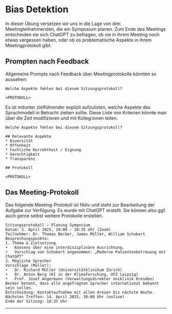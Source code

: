 # Bias Detektion

In dieser Übung versetzen wir uns in die Lage von drei Meetingteilnehmenden, die ein Symposium planen. 
Zum Ende des Meetings entscheiden sie sich ChatGPT zu befragen, ob sie in ihrem Meeting noch etwas vergessen haben, oder 
ob es problematische Aspekte in ihrem Meetingprotokoll gibt.

## Prompten nach Feedback

Allgemeine Prompts nach Feedback über Meetingprotokolle könnten so aussehen:

```
Welche Aspekte fehlen bei diesem Sitzungsprotokoll?

<PROTOKOLL>

```

Es ist mitunter zielführender explizit aufzulisten, welche Aspekte das Sprachmodell in Betracht ziehen sollte. 
Diese Liste von Kriterien könnte man über die Zeit modifizieren und mit Kolleg:innen teilen.

```
Welche Aspekte fehlen bei diesem Sitzungsprotokoll?

## Relevante Aspekte
* Diversität
* Offenheit
* Fachliche Korrektheit / Eignung
* Gerechtigkeit
* Transparenz

## Protokoll

<PROTOKOLL>

```


## Das Meeting-Protokoll

Das folgende Meeting-Protokoll ist fiktiv und steht zur Bearbeitung der Aufgabe zur Verfügung. 
Es wurde mit ChatGPT erstellt. Sie können also ggf. auch gerne selbst weitere Protokolle erstellen.

```
Sitzungsprotokoll – Planung Symposium
Datum: 3. April 2025, 10:00 – 10:35 Uhr (Zoom)
Teilnehmer: Dr. Thomas Becker, James Müller, William Schubert
Besprechungspunkte:
1. Thema & Zielsetzung
•	Konsens über eine interdisziplinäre Ausrichtung.
•	Vorschlag von Schubert angenommen: „Moderne Patientenbetreuung mit ChatGPT"
2. Mögliche Sprecher
Vorschläge (Müller):
•	Dr. Richard Müller (Universitätklinikum Zürich)
•	Dr. Anton Berg (KI in der Klimaforschung, UFZ Leipzig)
•	Prof. Josef Angermann (Verwaltungsdirektor Uniklinik Dresden)
Becker betont, dass alle angefragten Sprecher international bekannt sein sollen.
Entscheidung: Kontaktaufnahme mit allen dreien bis nächste Woche.
Nächstes Treffen: 14. April 2025, 10:00 Uhr (online)
Ende der Sitzung: 10:35 Uhr
```

---
